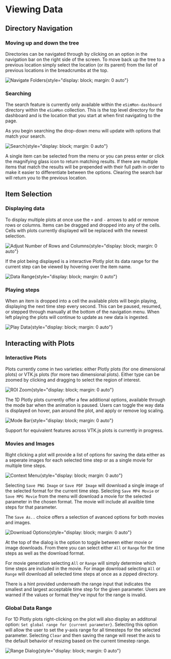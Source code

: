 # Viewing Data

## Directory Navigation
### Moving up and down the tree
Directories can be navigated through by clicking on an option in the navigation bar on the right side of the screen. To move back up the tree to a previous location simply select the location (or its parent) from the list of previous locations in the breadcrumbs at the top.

![Navigate Folders](img/nav_folders.png){style="display: block; margin: 0 auto"}

### Searching
The search feature is currently only available within the `eSimMon-dashboard` directory within the `eSimMon` collection. This is the top level directory for the dashboard and is the location that you start at when first navigating to the page.

As you begin searching the drop-down menu will update with options that match your search.

![Search](img/search.png){style="display: block; margin: 0 auto"}

A single item can be selected from the menu or you can press enter or click the magnifying glass icon to return matching results. If there are multiple items that match the results will be prepended with their full path in order to make it easier to differentiate between the options. Clearing the search bar will return you to the previous location.

## Item Selection
### Displaying data
To display multiple plots at once use the `+` and `-` arrows to add or remove rows or columns. Items can be dragged and dropped into any of the cells. Cells with plots currently displayed will be replaced with the newest selection.

![Adjust Number of Rows and Columns](img/rows_cols.png){style="display: block; margin: 0 auto"}

If the plot being displayed is a interactive Plotly plot its data range for the current step can be viewed by hovering over the item name.

![Data Range](img/data_range.png){style="display: block; margin: 0 auto"}

### Playing steps
When an item is dropped into a cell the available plots will begin playing, displaying the next time step every second. This can be paused, resumed, or stepped through manually at the bottom of the navigation menu. When left playing the plots will continue to update as new data is ingested.

![Play Data](img/steps.png){style="display: block; margin: 0 auto"}

## Interacting with Plots
### Interactive Plots
Plots currently come in two varieties: either Plotly plots (for one dimensional plots) or VTK.js plots (for more two dimensional plots). Either type can be zoomed by clicking and dragging to select the region of interest.

![ROI Zoom](img/roi_zoom.png){style="display: block; margin: 0 auto"}

The 1D Plotly plots currently offer a few additional options, available through the mode bar when the animation is paused. Users can toggle the way data is displayed on hover, pan around the plot, and apply or remove log scaling.

![Mode Bar](img/plotly_features.png){style="display: block; margin: 0 auto"}

Support for equivalent features across VTK.js plots is currently in progress.

### Movies and Images
Right clicking a plot will provide a list of options for saving the data either as a seperate images for each selected time step or as a single movie for multiple time steps.

![Context Menu](img/context_menu.png){style="display: block; margin: 0 auto"}

Selecting `Save PNG Image` or `Save PDF Image` will download a single image of the selected format for the current time step. Selecting `Save MP4 Movie` or `Save MPG Movie` from the menu will download a movie for the selected parameter in the chosen format. The movie will include all availble time steps for that parameter.

The `Save As..` choice offers a selection of avanced options for both movies and images.

![Download Options](img/download_options.png){style="display: block; margin: 0 auto"}

At the top of the dialog is the option to toggle between either movie or image downloads. From there you can select either `All` or `Range` for the time steps as well as the download format.

For movie generation selecting `All` or `Range` will simply determine which time steps are included in the movie. For image download selecting `All` or `Range` will download all selected time steps at once as a zipped directory.

There is a hint provided underneath the range input that indicates the smallest and largest acceptable time step for the given parameter. Users are warned if the values or format they've input for the range is invalid.

### Global Data Range
For 1D Plotly plots right-clicking on the plot will also display an additonal option: `Set global range for {current parameter}`. Selecting this option will allow the user to set the y-axis range for all timesteps for the selected parameter. Selecting `Clear` and then saving the range will reset the axis to the default behavior of resizing based on the current timestep range.

![Range Dialog](img/range_input.png){style="display: block; margin: 0 auto"}
